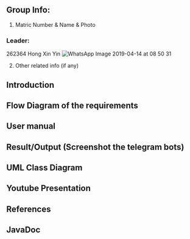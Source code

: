 ## Group Info:
1. Matric Number & Name & Photo

### Leader:
262364
Hong Xin Yin
![WhatsApp Image 2019-04-14 at 08 50 31](https://user-images.githubusercontent.com/57511123/81773073-1c050200-951a-11ea-9ed4-e336723bb0bf%20spaces.png)



2. Other related info (if any)

## Introduction
## Flow Diagram of the requirements
## User manual
## Result/Output (Screenshot the telegram bots)
## UML Class Diagram
## Youtube Presentation
## References
## JavaDoc
